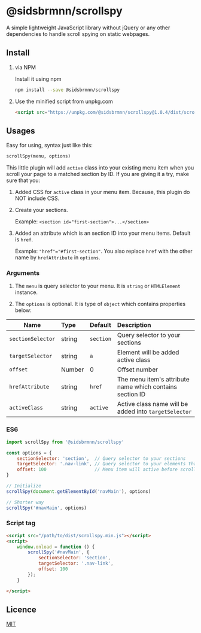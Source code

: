 # @sidsbrmnn/scrollspy

A simple lightweight JavaScript library without jQuery or any other dependencies to handle scroll spying on static webpages.

## Install

1. via NPM

    Install it using npm

    ```bash
    npm install --save @sidsbrmnn/scrollspy
    ```

2. Use the minified script from unpkg.com

    ```html
    <script src="https://unpkg.com/@sidsbrmnn/scrollspy@1.0.4/dist/scrollspy.min.js"></script>
    ```

## Usages

Easy for using, syntax just like this:

```html
scrollSpy(menu, options)
```

This little plugin will add `active` class into your existing menu item when you scroll your page to a matched section by ID.
If you are giving it a try, make sure that you:

1. Added CSS for `active` class in your menu item. Because, this plugin do NOT include CSS.

2. Create your sections.

    Example: `<section id="first-section">...</section>`

3. Added an attribute which is an section ID into your menu items. Default is `href`.

    Example: `"href"="#first-section"`.
    You also replace `href` with the other name by `hrefAttribute` in `options`.

### Arguments

1. The `menu` is query selector to your menu. It is `string` or `HTMLElement` instance.

2. The `options` is optional. It is type of `object` which contains properties below:

| Name               | Type     | Default       | Description                                              |
|--------------------|:---------|:--------------|:---------------------------------------------------------|
| `sectionSelector`  | string   | `section`     | Query selector to your sections                          |
| `targetSelector`   | string   | `a`           | Element will be added active class                       |
| `offset`           | Number   | 0             | Offset number                                            |
| `hrefAttribute`    | string   | `href`        | The menu item's attribute name which contains section ID |
| `activeClass`      | string   | `active`      | Active class name will be added into `targetSelector`    |

### ES6

```js
import scrollSpy from '@sidsbrmnn/scrollspy'

const options = {
    sectionSelector: 'section',  // Query selector to your sections
    targetSelector: '.nav-link', // Query selector to your elements that will be added `active` class
    offset: 100                  // Menu item will active before scroll to a matched section 100px
}

// Initialize
scrollSpy(document.getElementById('navMain'), options)

// Shorter way
scrollSpy('#navMain', options)
```

### Script tag

```html
<script src="/path/to/dist/scrollspy.min.js"></script>
<script>
    window.onload = function () {
        scrollSpy('#navMain', {
            sectionSelector: 'section',
            targetSelector: '.nav-link',
            offset: 100
        });
    }

</script>
```

## Licence

[MIT](LICENSE)
